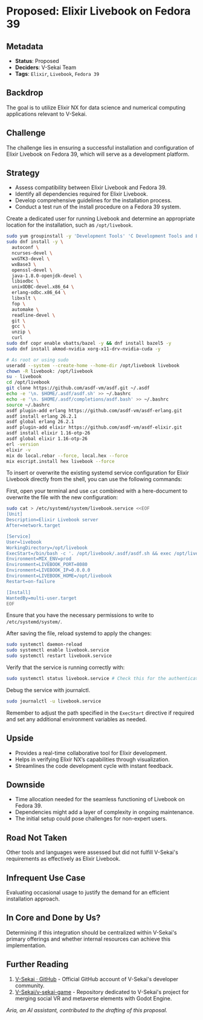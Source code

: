 # Proposed: Elixir Livebook on Fedora 39

## Metadata

- **Status**: Proposed
- **Deciders**: V-Sekai Team
- **Tags**: `Elixir`, `Livebook`, `Fedora 39`

## Backdrop

The goal is to utilize Elixir NX for data science and numerical computing applications relevant to V-Sekai.

## Challenge

The challenge lies in ensuring a successful installation and configuration of Elixir Livebook on Fedora 39, which will serve as a development platform.

## Strategy

- Assess compatibility between Elixir Livebook and Fedora 39.
- Identify all dependencies required for Elixir Livebook.
- Develop comprehensive guidelines for the installation process.
- Conduct a test run of the install procedure on a Fedora 39 system.

Create a dedicated user for running Livebook and determine an appropriate location for the installation, such as `/opt/livebook`.

```bash
sudo yum groupinstall -y 'Development Tools' 'C Development Tools and Libraries'
sudo dnf install -y \
  autoconf \
  ncurses-devel \
  wxGTK3-devel \
  wxBase3 \
  openssl-devel \
  java-1.8.0-openjdk-devel \
  libiodbc \
  unixODBC-devel.x86_64 \
  erlang-odbc.x86_64 \
  libxslt \
  fop \
  automake \
  readline-devel \
  git \
  gcc \
  unzip \
  curl
sudo dnf copr enable vbatts/bazel -y && dnf install bazel5 -y
sudo dnf install akmod-nvidia xorg-x11-drv-nvidia-cuda -y

# As root or using sudo
useradd --system --create-home --home-dir /opt/livebook livebook
chown -R livebook: /opt/livebook
su - livebook
cd /opt/livebook
git clone https://github.com/asdf-vm/asdf.git ~/.asdf
echo -e '\n. $HOME/.asdf/asdf.sh' >> ~/.bashrc
echo -e '\n. $HOME/.asdf/completions/asdf.bash' >> ~/.bashrc
source ~/.bashrc
asdf plugin-add erlang https://github.com/asdf-vm/asdf-erlang.git
asdf install erlang 26.2.1
asdf global erlang 26.2.1
asdf plugin-add elixir https://github.com/asdf-vm/asdf-elixir.git
asdf install elixir 1.16-otp-26
asdf global elixir 1.16-otp-26
erl -version
elixir -v
mix do local.rebar --force, local.hex --force
mix escript.install hex livebook --force
```

To insert or overwrite the existing systemd service configuration for Elixir Livebook directly from the shell, you can use the following commands:

First, open your terminal and use `cat` combined with a here-document to overwrite the file with the new configuration:

```bash
sudo cat > /etc/systemd/system/livebook.service <<EOF
[Unit]
Description=Elixir Livebook server
After=network.target

[Service]
User=livebook
WorkingDirectory=/opt/livebook
ExecStart=/bin/bash -c '. /opt/livebook/.asdf/asdf.sh && exec /opt/livebook/.asdf/installs/elixir/1.16-otp-26/.mix/escripts/livebook server'
Environment=MIX_ENV=prod
Environment=LIVEBOOK_PORT=8080
Environment=LIVEBOOK_IP=0.0.0.0
Environment=LIVEBOOK_HOME=/opt/livebook
Restart=on-failure

[Install]
WantedBy=multi-user.target
EOF
```

Ensure that you have the necessary permissions to write to `/etc/systemd/system/`.

After saving the file, reload systemd to apply the changes:

```bash
sudo systemctl daemon-reload
sudo systemctl enable livebook.service
sudo systemctl restart livebook.service
```

Verify that the service is running correctly with:

```bash
sudo systemctl status livebook.service # Check this for the authentication token.
```

Debug the service with journalctl.

```bash
sudo journalctl -u livebook.service
```

Remember to adjust the path specified in the `ExecStart` directive if required and set any additional environment variables as needed.

## Upside

- Provides a real-time collaborative tool for Elixir development.
- Helps in verifying Elixir NX’s capabilities through visualization.
- Streamlines the code development cycle with instant feedback.

## Downside

- Time allocation needed for the seamless functioning of Livebook on Fedora 39.
- Dependencies might add a layer of complexity in ongoing maintenance.
- The initial setup could pose challenges for non-expert users.

## Road Not Taken

Other tools and languages were assessed but did not fulfill V-Sekai's requirements as effectively as Elixir Livebook.

## Infrequent Use Case

Evaluating occasional usage to justify the demand for an efficient installation approach.

## In Core and Done by Us?

Determining if this integration should be centralized within V-Sekai's primary offerings and whether internal resources can achieve this implementation.

## Further Reading

1. [V-Sekai · GitHub](https://github.com/v-sekai) - Official GitHub account of V-Sekai's developer community.
2. [V-Sekai/v-sekai-game](https://github.com/v-sekai/v-sekai-game) - Repository dedicated to V-Sekai's project for merging social VR and metaverse elements with Godot Engine.

_Aria, an AI assistant, contributed to the drafting of this proposal._
